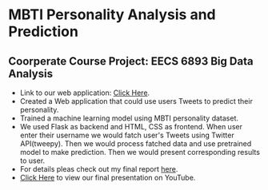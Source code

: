 # MBTI Personality Analysis and Prediction
## Coorperate Course Project: EECS 6893 Big Data Analysis
- Link to our web application: [Click Here](https://34.23.131.207:5000/).
- Created a Web application that could use users Tweets to predict their personality.
- Trained a machine learning model using MBTI personality dataset.
- We used Flask as backend and HTML, CSS as frontend. When user enter their username we would fatch user's Tweets using Twitter API(tweepy). Then we would process fatched data and use pretrained model to make prediction. Then we would present corresponding results to user.
- For details pleas check out my final report [here](https://yutao-zhou.github.io/CV/files/EECS6893_Big_Data_Analysis_Final_Report.pdf).
- [Click Here](https://youtu.be/aFgrYO8kDU4) to view our final presentation on YouTube.